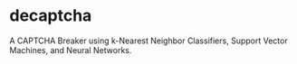decaptcha
=========

A CAPTCHA Breaker using k-Nearest Neighbor Classifiers, Support Vector Machines, and Neural Networks.
